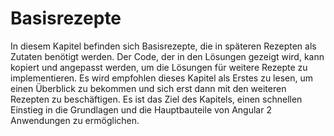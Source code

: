 # Basisrezepte

In diesem Kapitel befinden sich Basisrezepte, die in späteren Rezepten als Zutaten benötigt werden.
Der Code, der in den Lösungen gezeigt wird, kann kopiert und angepasst werden, um die Lösungen für weitere Rezepte zu implementieren.
Es wird empfohlen dieses Kapitel als Erstes zu lesen, um einen Überblick zu bekommen und sich erst dann mit den weiteren Rezepten zu beschäftigen.
Es ist das Ziel des Kapitels, einen schnellen Einstieg in die Grundlagen und die Hauptbauteile von Angular 2 Anwendungen zu ermöglichen.

